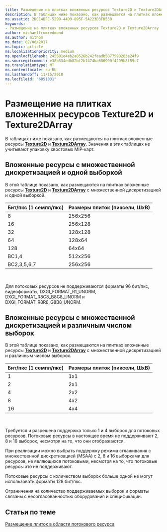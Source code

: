 ```yaml
---
title: Размещение на плитках вложенных ресурсов Texture2D и Texture2DArray
description: В таблицах ниже показано, как размещаются на плитках вложенные ресурсы Texture2D и Texture2DArray.
ms.assetid: 2DC14DFC-5299-44D9-895F-5A223D3FD530
keywords:
- Размещение на плитках вложенных ресурсов Texture2D и Texture2DArray
author: michaelfromredmond
ms.author: mithom
ms.date: 02/08/2017
ms.topic: article
ms.localizationpriority: medium
ms.openlocfilehash: 245581e4eb2a8526b242feadb5877590283e24f9
ms.sourcegitcommit: e38b334edb82bf2b1474ba686990f4299b8f59c7
ms.translationtype: MT
ms.contentlocale: ru-RU
ms.lasthandoff: 11/15/2018
ms.locfileid: "6851831"
---
```

# <a name="texture2d-and-texture2darray-subresource-tiling"></a>Размещение на плитках вложенных ресурсов Texture2D и Texture2DArray


В таблицах ниже показано, как размещаются на плитках вложенные ресурсы [**Texture2D**](https://msdn.microsoft.com/library/windows/desktop/ff471525) и [**Texture2DArray**](https://msdn.microsoft.com/library/windows/desktop/ff471526). Значения в этих таблицах не учитывают упаковку хвостовых MIP-карт.

## <a name="span-idsubresources-with-multisample-counts-of-1spanspan-idsubresources-with-multisample-counts-of-1spanspan-idsubresources-with-multisample-counts-of-1spansubresources-with-multisample-counts-of-1"></a><span id="Subresources-with-multisample-counts-of-1"></span><span id="subresources-with-multisample-counts-of-1"></span><span id="SUBRESOURCES-WITH-MULTISAMPLE-COUNTS-OF-1"></span>Вложенные ресурсы с множественной дискретизацией и одной выборкой


В этой таблице показано, как размещаются на плитках вложенные ресурсы [**Texture2D**](https://msdn.microsoft.com/library/windows/desktop/ff471525) и [**Texture2DArray**](https://msdn.microsoft.com/library/windows/desktop/ff471526) с множественной дискретизацией и одной выборкой.

| Бит/пкс (1 семпл/пкс) | Размеры плиток (пиксели, ШxВ) |
|-----------------------------|-------------------------------|
| 8                           | 256x256                       |
| 16                          | 256x128                       |
| 32                          | 128x128                       |
| 64                          | 128x64                        |
| 128                         | 64x64                         |
| BC1,4                       | 512x256                       |
| BC2,3,5,6,7                 | 256x256                       |

 

Для потоковых ресурсов не поддерживаются форматы 96 бит/пкс, видеоформаты, DXGI\_FORMAT\_R1\_UNORM, DXGI\_FORMAT\_R8G8\_B8G8\_UNORM и DXGI\_FORMAT\_R8R8\_G8B8\_UNORM.

## <a name="span-idsubresources-with-various-multisample-countsspanspan-idsubresources-with-various-multisample-countsspanspan-idsubresources-with-various-multisample-countsspansubresources-with-various-multisample-counts"></a><span id="Subresources-with-various-multisample-counts"></span><span id="subresources-with-various-multisample-counts"></span><span id="SUBRESOURCES-WITH-VARIOUS-MULTISAMPLE-COUNTS"></span>Вложенные ресурсы с множественной дискретизацией и различным числом выборок


В этой таблице показано, как размещаются на плитках вложенные ресурсы [**Texture2D**](https://msdn.microsoft.com/library/windows/desktop/ff471525) и [**Texture2DArray**](https://msdn.microsoft.com/library/windows/desktop/ff471526) с множественной дискретизацией и различным числом выборок.

| Бит/пкс (1 семпл/пкс) | Размеры плиток (пиксели, ШxВ) |
|-----------------------------|-------------------------------|
| 1                           | 1x1                           |
| 2                           | 2x1                           |
| 4                           | 2x2                           |
| 8                           | 4x2                           |
| 16                          | 4x4                           |

 

Требуется и разрешена поддержка только 1 и 4 выборок для потоковых ресурсов. Потоковые ресурсы в настоящее время не поддерживают 2, 8 и 16 выборок, несмотря на то, что они отображаются.

При реализации можно выбрать поддержку режима сглаживания с множественной дискретизацией (MSAA) с 2, 8 и 16 выборками для ресурсов, не являющихся потоковыми, несмотря на то, что потоковые ресурсы это не поддерживают.

Потоковые ресурсы с количеством выборок больше одной не могут использовать форматы 128 бит/пкс.

Ограничения на количество поддерживаемых выборок и форматы связаны с несогласованностью оборудования и спецификации.

## <a name="span-idrelated-topicsspanrelated-topics"></a><span id="related-topics"></span>Статьи по теме


[Размещение плиток в области потокового ресурса](how-a-streaming-resource-s-area-is-tiled.md)

 

 




